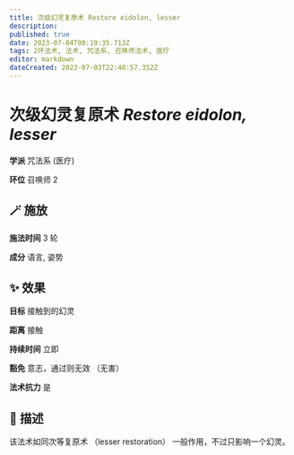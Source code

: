 ```yaml
---
title: 次级幻灵复原术 Restore eidolon, lesser
description: 
published: true
date: 2023-07-04T00:19:35.713Z
tags: 2环法术, 法术, 咒法系, 召唤师法术, 医疗
editor: markdown
dateCreated: 2023-07-03T22:40:57.352Z
---
```


# **次级幻灵复原术** *Restore eidolon, lesser*

**学派** 咒法系 (医疗) 

**环位** 召唤师 2

## 🪄 施放

**施法时间** 3 轮

**成分** 语言, 姿势

## ✨ 效果 

**目标** 接触到的幻灵 

**距离** 接触  

**持续时间** 立即 

**豁免** 意志，通过则无效 （无害）

**法术抗力** 是

## 📖 描述

该法术如同次等复原术 （lesser restoration） 一般作用，不过只影响一个幻灵。
    